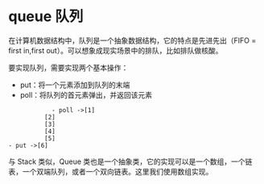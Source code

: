 # queue 队列

在计算机数据结构中，队列是一个抽象数据结构，它的特点是先进先出（FIFO = first in,first out）。可以想象成现实场景中的排队，比如排队做核酸。

要实现队列，需要实现两个基本操作：
- put：将一个元素添加到队列的末端
- poll：将队列的首元素弹出，并返回该元素


```
            - poll ->[1]
          [2]
          [3]
          [4]
          [5]
- put ->[6]
```

与 Stack 类似，Queue 类也是一个抽象类，它的实现可以是一个数组，一个链表，一个双端队列，或者一个双向链表。这里我们使用数组实现。
